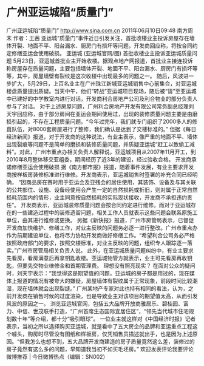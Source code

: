 # 广州亚运城陷“质量门”

广州亚运城陷“质量门”
http://www.sina.com.cn  2011年06月10日09:48  南方周末
作者：王茜
亚运城“质量门”事件近日引发关注，首批收楼业主投诉房屋存在墙体开裂、地面不平、阳台漏水、厨房门有损坏等问题，开发商回应称，将按合同约定修缮亚运会使用破损。
亚运城 (亚运城官网/图)
首批收楼业主投诉亚运城质量问题
5月23日，亚运城首批业主开始收楼。据观点地产网报道，首批业主接连投诉称房屋存在质量问题，主要包括墙体开裂、地面不平、阳台漏水、厨房门有损坏等等，其中，房屋墙壁有裂纹是这次收楼中出现最多的问题之一。
随后，风波进一步扩大，5月29日，上百名业主在广州珠江新城亚运城销售中心前集合，对亚运城楼盘质量提出质疑。当天中午，他们“转战”亚运城项目现场，随后被“请”至亚运城中已建好的中学教室内进行对话，开发商利合房地产公司及利合物业的部分负责人参与了对话。
对于上述房屋问题，广州利合房地产开发有限公司常务副总经理刘天宇回应称，由于部分房间在亚运会期间使用过，出现的装修质量问题主要是由磨损引起的，不存在工程质量问题。“今年过完年，我们就专门组织了2000多人的修葺队伍，对8000套房屋进行了整修，我们确认是达到了交楼标准的。”
但据《每日经济新闻》报道，对于开发商的这种说法，有业主表示，像严重的地面不平、墙体出现裂痕等问题不是简单的磨损和装修质量问题，并质疑亚运城“赶工以致偷工减料”。对此，广州市重点办相关负责人解释说，亚运城项目从2007年11月开工，到2010年8月整体移交亚组委，期间经历了近3年的建设，经过验收合格。
开发商承诺修缮亚运会使用破损
据《南方都市报》报道，随着事件发展，有业主要求开发商按样板房装修标准进行维修。开发商表示，亚运城销售时签署的补充合同已经明确， “因商品房在赛时用于亚运会及亚残会的居住使用，其装饰、设备及与其关联的公共部位、设施、设备经使用会产生一定的自然损耗或折旧，则对属于正常自然损耗范围内的情形，业主同意按自然损耗的实际现状接收，开发商不承担违约责任”。
开发商表示，亚运城装修质量问题会按合同约定进行维修。而对于亚运城存在的一些建造过程中的装修遗留问题，相关工作人员就表示这些问题会联系原施工单位，由其进行维修或更换。
另据《新快报》报道，广州市房管局表示，已督促开发商加快维护、修缮工作，对业主反映的问题务必逐一进行整改。广州市重点办作为前期建设单位，也将尽力协助开发商做好修缮工作。“希望利合公司务必严格按照政府部门的要求，按照交楼标准，对业主反映的问题，组织专人跟踪逐一落实。”广州市房管局相关负责人说。
此外，在亚运城质量问题纠纷中，有业主要求先看房，看房满意后再拿钥匙收楼。亚运城物管方就表示，业主可先看房再收钥匙，但要先交物业维修金和首期管理费。
理想没有照亮现实？
在面对公众的疑问时，刘天宇表示：“我觉得这是期望值的问题，亚运城的房子都是用过的，现在媒体上报道的情况有被夸大的嫌疑，房屋墙体有裂纹属于正常现象，前段时间比较潮湿，现在墙体就会出现裂缝。”
广州某地产专家对此也持有相同的看法，认为，之前开发商在销售时候的过度渲染，也是导致业主对该项目的期望值太高，从而引发风波的原因之一。
浏览亚运城官网，包括五大品牌开放商雅居乐、碧桂园、富力、中信、世茂联手打造，“广州首席生态国际宜居住区”，“领先当代城市住宅规划数十年”等介绍，都十分“吸引眼球”。
一位业主就这样对《中国经济时报》记者表示，当初之所以选择购买亚运城，就是看中了五大房企的品牌和亚运重点工程这个噱头，购房时尽管没有图纸和样板房，仅凭销售员描述就出手，也是因为上述原因。“但我怎么也想不到，五大品牌开发商建造的房子质量竟然这么差，装修过的房子竟然有这么多的问题，早知道我当初不如买毛坯房。”
欢迎发表评论我要评论
微博推荐 | 今日微博热点（编辑：SN002）

